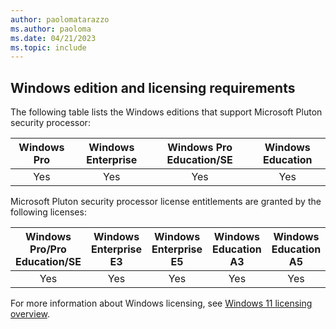 ```yaml
---
author: paolomatarazzo
ms.author: paoloma
ms.date: 04/21/2023
ms.topic: include
---
```


## Windows edition and licensing requirements

The following table lists the Windows editions that support Microsoft Pluton security processor:

|Windows Pro|Windows Enterprise|Windows Pro Education/SE|Windows Education|
|:---:|:---:|:---:|:---:|
|Yes|Yes|Yes|Yes|

Microsoft Pluton security processor license entitlements are granted by the following licenses:

|Windows Pro/Pro Education/SE|Windows Enterprise E3|Windows Enterprise E5|Windows Education A3|Windows Education A5|
|:---:|:---:|:---:|:---:|:---:|
|Yes|Yes|Yes|Yes|Yes|

For more information about Windows licensing, see [Windows 11 licensing overview](https://learn.microsoft.com).
